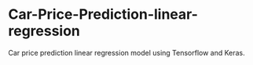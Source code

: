 # Car-Price-Prediction-linear-regression
Car price prediction linear regression model using Tensorflow and Keras.
